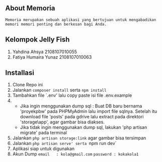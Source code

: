 ## About Memoria
    Memoria merupakan sebuah aplikasi yang bertujuan untuk mengabadikan memori memori penting dan berkesan bagi Anda. 
    
## Kelompok Jelly Fish
1. Yahdina Ahsya 2108107010055
2. Fatiya Humaira Yunaz 2108107010063

## Installasi
1. Clone Repo ini
2. Jalankan `composer install` serta `npm install`
3. Tambahkan file `.env' lalu copy paste isi file .env.example
4. - Jika ingin menggunakan dump sql : Buat DB baru bernama 'proyekpbw' pada PHPMyAdmin lalu import file sqlnya. Setelah itu download file 'posts' pada gdrive lalu extract pada direktori 'storage\app', agar gambar bisa diakses. 
   - Jika tidak ingin menggunakan dump sql, lakukan 'php artisan migrate' pada terminal
5. Jalankan `php artisan storage:link` agar gambar bisa tersimpan
6. Jalankan `php artisan serve' serta `npm run dev`
7. Aplikasi siap untuk digunakan
8. Akun Dump 
    `email   : kola@gmail.com`
    `password : kokakola1`
